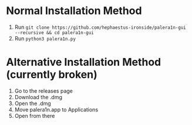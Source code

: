 

# Normal Installation Method
1. Run `git clone https://github.com/hephaestus-ironside/palera1n-gui --recursive && cd palera1n-gui`
2. Run `python3 palera1n.py`

# Alternative Installation Method (currently broken)
1. Go to the releases page
2. Download the .dmg
3. Open the .dmg
4. Move palera1n.app to Applications
5. Open from there



